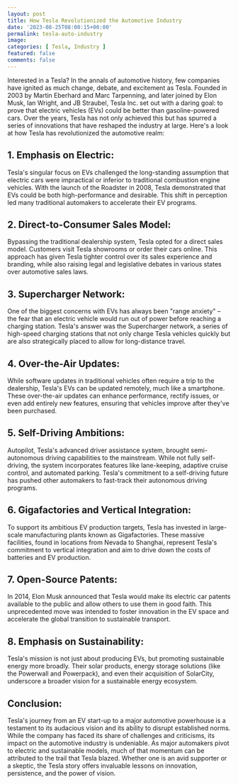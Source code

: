 ```yaml
---
layout: post
title: How Tesla Revolutionized the Automotive Industry
date: '2023-08-25T08:00:15+00:00'
permalink: tesla-auto-industry
image: 
categories: [ Tesla, Industry ]
featured: false
comments: false 
---
```

Interested in a Tesla?
In the annals of automotive history, few companies have ignited as much change, debate, and excitement as Tesla. Founded in 2003 by Martin Eberhard and Marc Tarpenning, and later joined by Elon Musk, Ian Wright, and JB Straubel, Tesla Inc. set out with a daring goal: to prove that electric vehicles (EVs) could be better than gasoline-powered cars. Over the years, Tesla has not only achieved this but has spurred a series of innovations that have reshaped the industry at large. Here's a look at how Tesla has revolutionized the automotive realm:

## 1. Emphasis on Electric:
Tesla's singular focus on EVs challenged the long-standing assumption that electric cars were impractical or inferior to traditional combustion engine vehicles. With the launch of the Roadster in 2008, Tesla demonstrated that EVs could be both high-performance and desirable. This shift in perception led many traditional automakers to accelerate their EV programs.

## 2. Direct-to-Consumer Sales Model:
Bypassing the traditional dealership system, Tesla opted for a direct sales model. Customers visit Tesla showrooms or order their cars online. This approach has given Tesla tighter control over its sales experience and branding, while also raising legal and legislative debates in various states over automotive sales laws.

## 3. Supercharger Network:
One of the biggest concerns with EVs has always been "range anxiety" – the fear that an electric vehicle would run out of power before reaching a charging station. Tesla's answer was the Supercharger network, a series of high-speed charging stations that not only charge Tesla vehicles quickly but are also strategically placed to allow for long-distance travel.

## 4. Over-the-Air Updates:
While software updates in traditional vehicles often require a trip to the dealership, Tesla's EVs can be updated remotely, much like a smartphone. These over-the-air updates can enhance performance, rectify issues, or even add entirely new features, ensuring that vehicles improve after they've been purchased.

## 5. Self-Driving Ambitions:
Autopilot, Tesla's advanced driver assistance system, brought semi-autonomous driving capabilities to the mainstream. While not fully self-driving, the system incorporates features like lane-keeping, adaptive cruise control, and automated parking. Tesla's commitment to a self-driving future has pushed other automakers to fast-track their autonomous driving programs.

## 6. Gigafactories and Vertical Integration:
To support its ambitious EV production targets, Tesla has invested in large-scale manufacturing plants known as Gigafactories. These massive facilities, found in locations from Nevada to Shanghai, represent Tesla's commitment to vertical integration and aim to drive down the costs of batteries and EV production.

## 7. Open-Source Patents:
In 2014, Elon Musk announced that Tesla would make its electric car patents available to the public and allow others to use them in good faith. This unprecedented move was intended to foster innovation in the EV space and accelerate the global transition to sustainable transport.

## 8. Emphasis on Sustainability:
Tesla's mission is not just about producing EVs, but promoting sustainable energy more broadly. Their solar products, energy storage solutions (like the Powerwall and Powerpack), and even their acquisition of SolarCity, underscore a broader vision for a sustainable energy ecosystem.

## Conclusion:
Tesla's journey from an EV start-up to a major automotive powerhouse is a testament to its audacious vision and its ability to disrupt established norms. While the company has faced its share of challenges and criticisms, its impact on the automotive industry is undeniable. As major automakers pivot to electric and sustainable models, much of that momentum can be attributed to the trail that Tesla blazed. Whether one is an avid supporter or a skeptic, the Tesla story offers invaluable lessons on innovation, persistence, and the power of vision.
